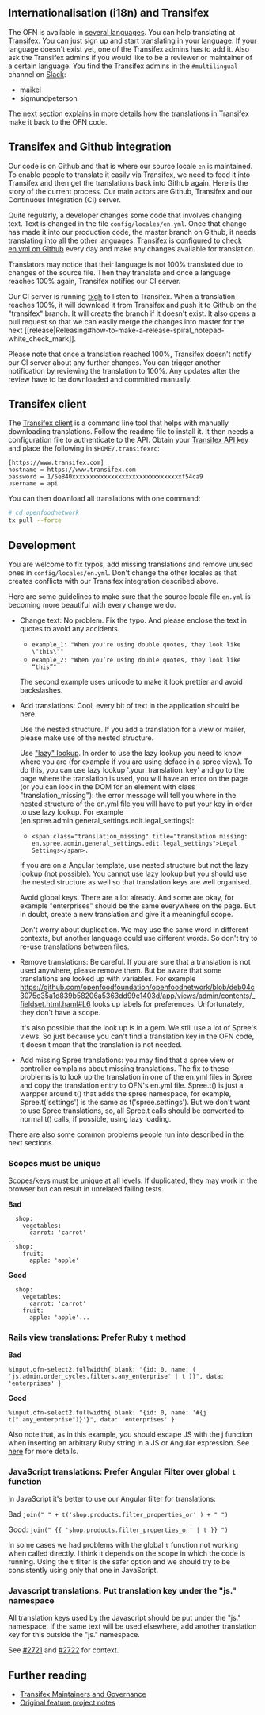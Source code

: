 ## Internationalisation (i18n) and Transifex

The OFN is available in [several languages](http://community.openfoodnetwork.org/t/localisation-ofn-in-your-language/397). You can help translating at [Transifex](https://www.transifex.com/open-food-foundation/open-food-network/). You can just sign up and start translating in your language. If your language doesn't exist yet, one of the Transifex admins has to add it. Also ask the Transifex admins if you would like to be a reviewer or maintainer of a certain language. You find the Transifex admins in the `#multilingual` channel on [Slack](https://openfoodnetwork.org/slack-invite):

- maikel
- sigmundpeterson

The next section explains in more details how the translations in Transifex make it back to the OFN code.

## Transifex and Github integration

Our code is on Github and that is where our source locale `en` is maintained. To enable people to translate it easily via Transifex, we need to feed it into Transifex and then get the translations back into Github again. Here is the story of the current process. Our main actors are Github, Transifex and our Continuous Integration (CI) server.

Quite regularly, a developer changes some code that involves changing text. Text is changed in the file `config/locales/en.yml`. Once that change has made it into our production code, the master branch on Github, it needs translating into all the other languages. Transifex is configured to check [en.yml on Github](https://raw.githubusercontent.com/openfoodfoundation/openfoodnetwork/master/config/locales/en.yml) every day and make any changes available for translation.

Translators may notice that their language is not 100% translated due to changes of the source file. Then they translate and once a language reaches 100% again, Transifex notifies our CI server.

Our CI server is running [txgh](https://github.com/openfoodfoundation/txgh/blob/ofn/README.ofn.md) to listen to Transifex. When a translation reaches 100%, it will download it from Transifex and push it to Github on the "transifex" branch. It will create the branch if it doesn't exist. It also opens a pull request so that we can easily merge the changes into master for the next [[release|Releasing#how-to-make-a-release-spiral_notepad-white_check_mark]].

Please note that once a translation reached 100%, Transifex doesn't notify our CI server about any further changes. You can trigger another notification by reviewing the translation to 100%. Any updates after the review have to be downloaded and committed manually.

## Transifex client

The [Transifex client](https://github.com/transifex/transifex-client) is a command line tool that helps with manually downloading translations. Follow the readme file to install it. It then needs a configuration file to authenticate to the API. Obtain your [Transifex API key](https://www.transifex.com/user/settings/api/) and place the following in `$HOME/.transifexrc`:

```
[https://www.transifex.com]
hostname = https://www.transifex.com
password = 1/5e840xxxxxxxxxxxxxxxxxxxxxxxxxxxxxxxf54ca9
username = api
```

You can then download all translations with one command:

```sh
# cd openfoodnetwork
tx pull --force
```

## Development

You are welcome to fix typos, add missing translations and remove unused ones in `config/locales/en.yml`. Don't change the other locales as that creates conflicts with our Transifex integration described above.

Here are some guidelines to make sure that the source locale file `en.yml` is becoming more beautiful
with every change we do.

* Change text: No problem. Fix the typo. And please enclose the text in quotes
  to avoid any accidents.

  - `example_1: "When you're using double quotes, they look like \"this\""`
  - `example_2: "When you’re using double quotes, they look like “this”"`

  The second example uses unicode to make it look prettier and avoid backslashes.

* Add translations: Cool, every bit of text in the application should be here.

  Use the nested structure. If you add a translation for a view or mailer, please make use of the nested
  structure.

  Use ["lazy" lookup](http://guides.rubyonrails.org/i18n.html#looking-up-translations).
  In order to use the lazy lookup you need to know where you are (for example if you are using deface in a spree view). To do this, you can use lazy lookup '.your_translation_key' and go to the page where the translation is used, you will have an error on the page (or you can look in the DOM for an element with class "translation_missing"): the error message will tell you where in the nested structure of the en.yml file you will have to put your key in order to use lazy lookup. For example (en.spree.admin.general_settings.edit.legal_settings):
    - `<span class="translation_missing" title="translation missing: en.spree.admin.general_settings.edit.legal_settings">Legal Settings</span>.`
  
  If you are on a Angular template, use nested structure but not the lazy lookup (not possible). You cannot use lazy lookup but you should use the nested structure as well so that translation keys are well organised.

  Avoid global keys. There are a lot already. And some are okay, for example
  "enterprises" should be the same everywhere on the page. But in doubt,
  create a new translation and give it a meaningful scope.

  Don't worry about duplication. We may use the same word in different contexts,
  but another language could use different words. So don't try to re-use
  translations between files.

* Remove translations: Be careful. If you are sure that a translation is not used anywhere,
  please remove them. But be aware that some translations are looked up with
  variables. For example https://github.com/openfoodfoundation/openfoodnetwork/blob/deb04c3075e35a1d839b58206a5363dd99e1403d/app/views/admin/contents/_fieldset.html.haml#L6 looks
  up labels for preferences. Unfortunately, they don't have a scope.

  It's also possible that the look up is in a gem. We still use a lot of Spree's views. So just because you can't find a translation key in the OFN code, it doesn't mean that the translation is not needed.

* Add missing Spree translations: you may find that a spree view or controller complains about missing translations. The fix to these problems is to look up the translation in one of the en.yml files in Spree and copy the translation entry to OFN's en.yml file.
  Spree.t() is just a warpper around t() that adds the spree namespace, for example, Spree.t('settings') is the same as t('spree.settings'). But we don't want to use Spree translations, so, all Spree.t calls should be converted to normal t() calls, if possible, using lazy loading.

There are also some common problems people run into described in the next sections.

### Scopes must be unique

Scopes/keys must be unique at all levels.  If duplicated, they may work in the browser but can result in unrelated failing tests.

**Bad**
```
  shop:
    vegetables:
      carrot: 'carrot'
...
  shop:
    fruit:
      apple: 'apple'
```
**Good**
```
  shop:
    vegetables:
      carrot: 'carrot'
    fruit:
      apple: 'apple'...
```

### Rails view translations: Prefer Ruby `t` method

**Bad**

```
%input.ofn-select2.fullwidth{ blank: "{id: 0, name: ( 'js.admin.order_cycles.filters.any_enterprise' | t )}", data: 'enterprises' }
```

**Good**

```
%input.ofn-select2.fullwidth{ blank: "{id: 0, name: '#{j t(".any_enterprise")}'}", data: 'enterprises' }
```

Also note that, as in this example, you should escape JS with the j function when inserting an arbitrary Ruby string in a JS or Angular expression. See [here](https://github.com/openfoodfoundation/openfoodnetwork/wiki/Code-Conventions#use-j-when-inserting-an-arbitrary-ruby-string-in-a-js-or-angular-expression) for more details.

### JavaScript translations: Prefer Angular Filter over global `t` function

In JavaScript it's better to use our Angular filter for translations:

Bad 
```join(" " + t('shop.products.filter_properties_or' ) + " ")```

Good: 
```join(" {{ 'shop.products.filter_properties_or' | t }} ")```

In some cases we had problems with the global `t` function not working when called directly. I think it depends on the scope in which the code is running. Using the `t` filter is the safer option and we should try to be consistently using only that one in JavaScript.

### Javascript translations: Put translation key under the "js." namespace

All translation keys used by the Javascript should be put under the "js." namespace. If the same text will be used elsewhere, add another translation key for this outside the "js." namespace.

See [#2721](https://github.com/openfoodfoundation/openfoodnetwork/issues/2721) and [#2722](https://github.com/openfoodfoundation/openfoodnetwork/issues/2722) for context.

## Further reading

* [Transifex Maintainers and Governance](https://community.openfoodnetwork.org/t/transifex-maintainers-and-governance/867)
* [Original feature project notes](http://community.openfoodnetwork.org/t/internationalisation-project-notes/312)
